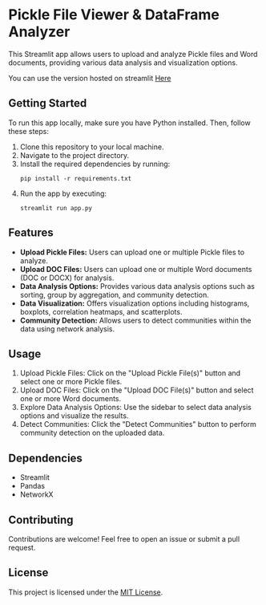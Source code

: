 # Pickle File Viewer & DataFrame Analyzer

This Streamlit app allows users to upload and analyze Pickle files and Word documents, providing various data analysis and visualization options.

You can use the version hosted on streamlit [Here](https://dataframe.streamlit.app)

## Getting Started

To run this app locally, make sure you have Python installed. Then, follow these steps:

1. Clone this repository to your local machine.
2. Navigate to the project directory.
3. Install the required dependencies by running:
    ```
    pip install -r requirements.txt
    ```
4. Run the app by executing:
    ```
    streamlit run app.py
    ```

## Features

- **Upload Pickle Files:** Users can upload one or multiple Pickle files to analyze.
- **Upload DOC Files:** Users can upload one or multiple Word documents (DOC or DOCX) for analysis.
- **Data Analysis Options:** Provides various data analysis options such as sorting, group by aggregation, and community detection.
- **Data Visualization:** Offers visualization options including histograms, boxplots, correlation heatmaps, and scatterplots.
- **Community Detection:** Allows users to detect communities within the data using network analysis.

## Usage

1. Upload Pickle Files: Click on the "Upload Pickle File(s)" button and select one or more Pickle files.
2. Upload DOC Files: Click on the "Upload DOC File(s)" button and select one or more Word documents.
3. Explore Data Analysis Options: Use the sidebar to select data analysis options and visualize the results.
4. Detect Communities: Click the "Detect Communities" button to perform community detection on the uploaded data.

## Dependencies

- Streamlit
- Pandas
- NetworkX

## Contributing

Contributions are welcome! Feel free to open an issue or submit a pull request.

## License

This project is licensed under the [MIT License](LICENSE).
